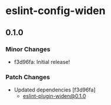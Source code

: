 # eslint-config-widen

## 0.1.0
### Minor Changes

- f3d96fa: Initial release!

### Patch Changes

- Updated dependencies [f3d96fa]
  - eslint-plugin-widen@0.1.0
